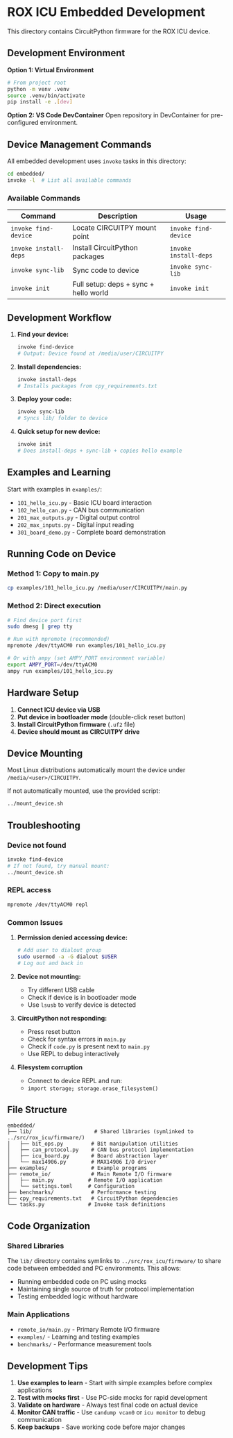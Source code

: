 # ROX ICU Embedded Development

This directory contains CircuitPython firmware for the ROX ICU device.

## Development Environment

**Option 1: Virtual Environment**
```bash
# From project root
python -m venv .venv
source .venv/bin/activate
pip install -e .[dev]
```

**Option 2: VS Code DevContainer**
Open repository in DevContainer for pre-configured environment.

## Device Management Commands

All embedded development uses `invoke` tasks in this directory:

```bash
cd embedded/
invoke -l  # List all available commands
```

### Available Commands

| Command | Description | Usage |
|---------|-------------|-------|
| `invoke find-device` | Locate CIRCUITPY mount point | `invoke find-device` |
| `invoke install-deps` | Install CircuitPython packages | `invoke install-deps` |
| `invoke sync-lib` | Sync code to device | `invoke sync-lib` |
| `invoke init` | Full setup: deps + sync + hello world | `invoke init` |

## Development Workflow

1. **Find your device:**
   ```bash
   invoke find-device
   # Output: Device found at /media/user/CIRCUITPY
   ```

2. **Install dependencies:**
   ```bash
   invoke install-deps
   # Installs packages from cpy_requirements.txt
   ```

3. **Deploy your code:**
   ```bash
   invoke sync-lib
   # Syncs lib/ folder to device
   ```

4. **Quick setup for new device:**
   ```bash
   invoke init
   # Does install-deps + sync-lib + copies hello example
   ```

## Examples and Learning

Start with examples in `examples/`:
- `101_hello_icu.py` - Basic ICU board interaction
- `102_hello_can.py` - CAN bus communication
- `201_max_outputs.py` - Digital output control
- `202_max_inputs.py` - Digital input reading
- `301_board_demo.py` - Complete board demonstration

## Running Code on Device

### Method 1: Copy to main.py
```bash
cp examples/101_hello_icu.py /media/user/CIRCUITPY/main.py
```

### Method 2: Direct execution
```bash
# Find device port first
sudo dmesg | grep tty

# Run with mpremote (recommended)
mpremote /dev/ttyACM0 run examples/101_hello_icu.py

# Or with ampy (set AMPY_PORT environment variable)
export AMPY_PORT=/dev/ttyACM0
ampy run examples/101_hello_icu.py
```

## Hardware Setup

1. **Connect ICU device via USB**
2. **Put device in bootloader mode** (double-click reset button)
3. **Install CircuitPython firmware** (`.uf2` file)
4. **Device should mount as CIRCUITPY drive**

## Device Mounting

Most Linux distributions automatically mount the device under `/media/<user>/CIRCUITPY`.

If not automatically mounted, use the provided script:
```bash
../mount_device.sh
```

## Troubleshooting

### Device not found
```bash
invoke find-device
# If not found, try manual mount:
../mount_device.sh
```


### REPL access
```bash
mpremote /dev/ttyACM0 repl
```

### Common Issues

1. **Permission denied accessing device:**
   ```bash
   # Add user to dialout group
   sudo usermod -a -G dialout $USER
   # Log out and back in
   ```

2. **Device not mounting:**
   - Try different USB cable
   - Check if device is in bootloader mode
   - Use `lsusb` to verify device is detected

3. **CircuitPython not responding:**
   - Press reset button
   - Check for syntax errors in `main.py`
   - Check if `code.py` is present next to `main.py`
   - Use REPL to debug interactively

4. **Filesystem corruption**
   - Connect to device REPL and run:
   - `import storage; storage.erase_filesystem()`


## File Structure

```
embedded/
├── lib/                    # Shared libraries (symlinked to ../src/rox_icu/firmware/)
│   ├── bit_ops.py         # Bit manipulation utilities
│   ├── can_protocol.py    # CAN bus protocol implementation
│   ├── icu_board.py       # Board abstraction layer
│   └── max14906.py        # MAX14906 I/O driver
├── examples/              # Example programs
├── remote_io/             # Main Remote I/O firmware
│   ├── main.py           # Remote I/O application
│   └── settings.toml     # Configuration
├── benchmarks/            # Performance testing
├── cpy_requirements.txt   # CircuitPython dependencies
└── tasks.py              # Invoke task definitions
```

## Code Organization

### Shared Libraries
The `lib/` directory contains symlinks to `../src/rox_icu/firmware/` to share code between embedded and PC environments. This allows:
- Running embedded code on PC using mocks
- Maintaining single source of truth for protocol implementation
- Testing embedded logic without hardware

### Main Applications
- `remote_io/main.py` - Primary Remote I/O firmware
- `examples/` - Learning and testing examples
- `benchmarks/` - Performance measurement tools

## Development Tips

1. **Use examples to learn** - Start with simple examples before complex applications
2. **Test with mocks first** - Use PC-side mocks for rapid development
3. **Validate on hardware** - Always test final code on actual device
4. **Monitor CAN traffic** - Use `candump vcan0` or `icu monitor` to debug communication
5. **Keep backups** - Save working code before major changes
